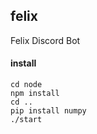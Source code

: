 ## felix
Felix Discord Bot

#### install
```
cd node
npm install
cd ..
pip install numpy
./start
```
